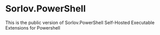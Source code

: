 # Sorlov.PowerShell
This is the public version of Sorlov.PowerShell Self-Hosted Executable Extensions for Powershell
